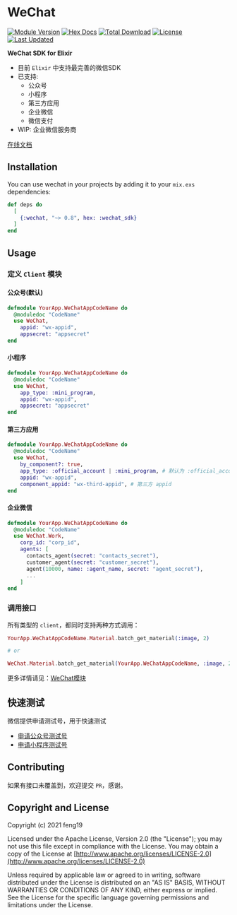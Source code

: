 # WeChat

[![Module Version](https://img.shields.io/hexpm/v/wechat_sdk.svg)](https://hex.pm/packages/wechat_sdk)
[![Hex Docs](https://img.shields.io/badge/hex-docs-lightgreen.svg)](https://hexdocs.pm/wechat_sdk/)
[![Total Download](https://img.shields.io/hexpm/dt/wechat_sdk.svg)](https://hex.pm/packages/wechat_sdk)
[![License](https://img.shields.io/hexpm/l/wechat.svg)](https://github.com/feng19/wechat/blob/master/LICENSE)
[![Last Updated](https://img.shields.io/github/last-commit/feng19/wechat.svg)](https://github.com/feng19/wechat/commits/master)

**WeChat SDK for Elixir**

- 目前 `Elixir` 中支持最完善的微信SDK
- 已支持: 
  - 公众号
  - 小程序
  - 第三方应用
  - 企业微信
  - 微信支付
- WIP: 企业微信服务商

[在线文档](http://hexdocs.pm/wechat_sdk/)

## Installation

You can use wechat in your projects by adding it to your `mix.exs` dependencies:

```elixir
def deps do
  [
    {:wechat, "~> 0.8", hex: :wechat_sdk}
  ]
end
```

## Usage

### 定义 `Client` 模块

#### 公众号(默认)

  ```elixir
  defmodule YourApp.WeChatAppCodeName do
    @moduledoc "CodeName"
    use WeChat,
      appid: "wx-appid",
      appsecret: "appsecret"
  end
  ```

#### 小程序

  ```elixir
  defmodule YourApp.WeChatAppCodeName do
    @moduledoc "CodeName"
    use WeChat,
      app_type: :mini_program,
      appid: "wx-appid",
      appsecret: "appsecret"
  end
  ```

#### 第三方应用

  ```elixir
  defmodule YourApp.WeChatAppCodeName do
    @moduledoc "CodeName"
    use WeChat,
      by_component?: true,
      app_type: :official_account | :mini_program, # 默认为 :official_account
      appid: "wx-appid",
      component_appid: "wx-third-appid", # 第三方 appid
  end
  ```

#### 企业微信

  ```elixir
  defmodule YourApp.WeChatAppCodeName do
    @moduledoc "CodeName"
    use WeChat.Work,
      corp_id: "corp_id",
      agents: [
        contacts_agent(secret: "contacts_secret"),
        customer_agent(secret: "customer_secret"),
        agent(10000, name: :agent_name, secret: "agent_secret"),
        ...
      ]
  end
  ```

### 调用接口

所有类型的 `client`，都同时支持两种方式调用：

```elixir
YourApp.WeChatAppCodeName.Material.batch_get_material(:image, 2)

# or

WeChat.Material.batch_get_material(YourApp.WeChatAppCodeName, :image, 2)
```

更多详情请见：[WeChat模块](https://hexdocs.pm/wechat_sdk/WeChat.html)

## 快速测试

微信提供申请测试号，用于快速测试

- [申请公众号测试号](https://developers.weixin.qq.com/doc/offiaccount/Basic_Information/Requesting_an_API_Test_Account.html)
- [申请小程序测试号](https://developers.weixin.qq.com/miniprogram/dev/devtools/sandbox.html)

## Contributing

如果有接口未覆盖到，欢迎提交 `PR`，感谢。

## Copyright and License

Copyright (c) 2021 feng19

Licensed under the Apache License, Version 2.0 (the "License");
you may not use this file except in compliance with the License.
You may obtain a copy of the License at [http://www.apache.org/licenses/LICENSE-2.0](http://www.apache.org/licenses/LICENSE-2.0)

Unless required by applicable law or agreed to in writing, software
distributed under the License is distributed on an "AS IS" BASIS,
WITHOUT WARRANTIES OR CONDITIONS OF ANY KIND, either express or implied.
See the License for the specific language governing permissions and
limitations under the License.
